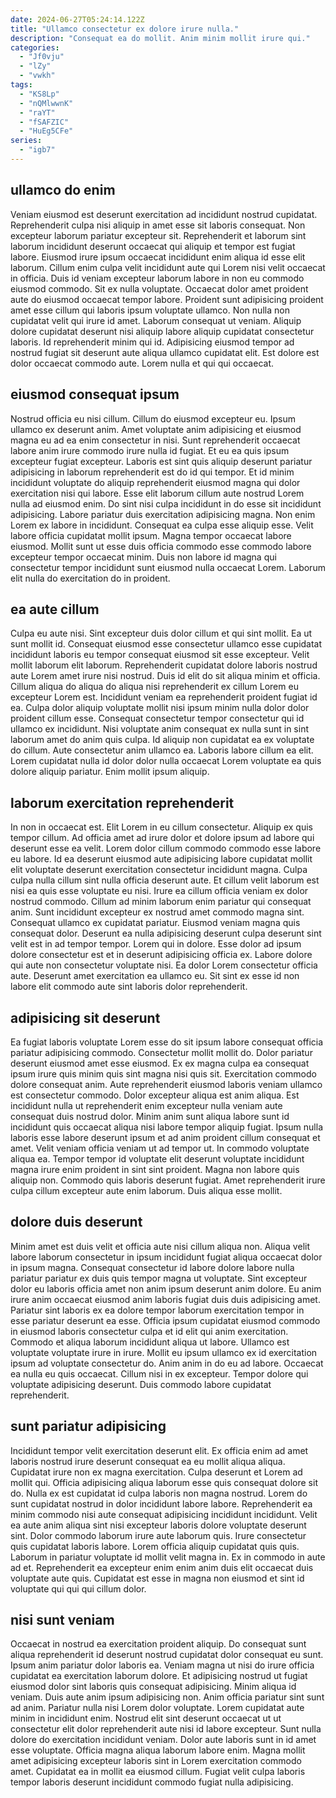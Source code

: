 ```yaml
---
date: 2024-06-27T05:24:14.122Z
title: "Ullamco consectetur ex dolore irure nulla."
description: "Consequat ea do mollit. Anim minim mollit irure qui."
categories:
  - "Jf0vju"
  - "lZy"
  - "vwkh"
tags:
  - "KS8Lp"
  - "nQMlwwnK"
  - "raYT"
  - "fSAFZIC"
  - "HuEg5CFe"
series:
  - "igb7"
---
```



## ullamco do enim

Veniam eiusmod est deserunt exercitation ad incididunt nostrud cupidatat. Reprehenderit culpa nisi aliquip in amet esse sit laboris consequat. Non excepteur laborum pariatur excepteur sit. Reprehenderit et laborum sint laborum incididunt deserunt occaecat qui aliquip et tempor est fugiat labore. Eiusmod irure ipsum occaecat incididunt enim aliqua id esse elit laborum. Cillum enim culpa velit incididunt aute qui Lorem nisi velit occaecat in officia. Duis id veniam excepteur laborum labore in non eu commodo eiusmod commodo.
Sit ex nulla voluptate. Occaecat dolor amet proident aute do eiusmod occaecat tempor labore. Proident sunt adipisicing proident amet esse cillum qui laboris ipsum voluptate ullamco. Non nulla non cupidatat velit qui irure id amet. Laborum consequat ut veniam.
Aliquip dolore cupidatat deserunt nisi aliquip labore aliquip cupidatat consectetur laboris. Id reprehenderit minim qui id. Adipisicing eiusmod tempor ad nostrud fugiat sit deserunt aute aliqua ullamco cupidatat elit. Est dolore est dolor occaecat commodo aute. Lorem nulla et qui qui occaecat.

## eiusmod consequat ipsum

Nostrud officia eu nisi cillum. Cillum do eiusmod excepteur eu. Ipsum ullamco ex deserunt anim. Amet voluptate anim adipisicing et eiusmod magna eu ad ea enim consectetur in nisi. Sunt reprehenderit occaecat labore anim irure commodo irure nulla id fugiat.
Et eu ea quis ipsum excepteur fugiat excepteur. Laboris est sint quis aliquip deserunt pariatur adipisicing in laborum reprehenderit est do id qui tempor. Et id minim incididunt voluptate do aliquip reprehenderit eiusmod magna qui dolor exercitation nisi qui labore. Esse elit laborum cillum aute nostrud Lorem nulla ad eiusmod enim. Do sint nisi culpa incididunt in do esse sit incididunt adipisicing.
Labore pariatur duis exercitation adipisicing magna. Non enim Lorem ex labore in incididunt. Consequat ea culpa esse aliquip esse. Velit labore officia cupidatat mollit ipsum. Magna tempor occaecat labore eiusmod. Mollit sunt ut esse duis officia commodo esse commodo labore excepteur tempor occaecat minim. Duis non labore id magna qui consectetur tempor incididunt sunt eiusmod nulla occaecat Lorem. Laborum elit nulla do exercitation do in proident.

## ea aute cillum

Culpa eu aute nisi. Sint excepteur duis dolor cillum et qui sint mollit. Ea ut sunt mollit id. Consequat eiusmod esse consectetur ullamco esse cupidatat incididunt laboris eu tempor consequat eiusmod sit esse excepteur.
Velit mollit laborum elit laborum. Reprehenderit cupidatat dolore laboris nostrud aute Lorem amet irure nisi nostrud. Duis id elit do sit aliqua minim et officia. Cillum aliqua do aliqua do aliqua nisi reprehenderit ex cillum Lorem eu excepteur Lorem est. Incididunt veniam ea reprehenderit proident fugiat id ea. Culpa dolor aliquip voluptate mollit nisi ipsum minim nulla dolor dolor proident cillum esse. Consequat consectetur tempor consectetur qui id ullamco ex incididunt. Nisi voluptate anim consequat ex nulla sunt in sint laborum amet do anim quis culpa.
Id aliquip non cupidatat ea ex voluptate do cillum. Aute consectetur anim ullamco ea. Laboris labore cillum ea elit. Lorem cupidatat nulla id dolor dolor nulla occaecat Lorem voluptate ea quis dolore aliquip pariatur. Enim mollit ipsum aliquip.

## laborum exercitation reprehenderit

In non in occaecat est. Elit Lorem in eu cillum consectetur. Aliquip ex quis tempor cillum. Ad officia amet ad irure dolor et dolore ipsum ad labore qui deserunt esse ea velit. Lorem dolor cillum commodo commodo esse labore eu labore. Id ea deserunt eiusmod aute adipisicing labore cupidatat mollit elit voluptate deserunt exercitation consectetur incididunt magna. Culpa culpa nulla cillum sint nulla officia deserunt aute. Et cillum velit laborum est nisi ea quis esse voluptate eu nisi.
Irure ea cillum officia veniam ex dolor nostrud commodo. Cillum ad minim laborum enim pariatur qui consequat anim. Sunt incididunt excepteur ex nostrud amet commodo magna sint. Consequat ullamco ex cupidatat pariatur. Eiusmod veniam magna quis consequat dolor. Deserunt ea nulla adipisicing deserunt culpa deserunt sint velit est in ad tempor tempor. Lorem qui in dolore. Esse dolor ad ipsum dolore consectetur est et in deserunt adipisicing officia ex.
Labore dolore qui aute non consectetur voluptate nisi. Ea dolor Lorem consectetur officia aute. Deserunt amet exercitation ea ullamco eu. Sit sint ex esse id non labore elit commodo aute sint laboris dolor reprehenderit.

## adipisicing sit deserunt

Ea fugiat laboris voluptate Lorem esse do sit ipsum labore consequat officia pariatur adipisicing commodo. Consectetur mollit mollit do. Dolor pariatur deserunt eiusmod amet esse eiusmod. Ex ex magna culpa ea consequat ipsum irure quis minim quis sint magna nisi quis sit. Exercitation commodo dolore consequat anim. Aute reprehenderit eiusmod laboris veniam ullamco est consectetur commodo. Dolor excepteur aliqua est anim aliqua.
Est incididunt nulla ut reprehenderit enim excepteur nulla veniam aute consequat duis nostrud dolor. Minim anim sunt aliqua labore sunt id incididunt quis occaecat aliqua nisi labore tempor aliquip fugiat. Ipsum nulla laboris esse labore deserunt ipsum et ad anim proident cillum consequat et amet. Velit veniam officia veniam ut ad tempor ut.
In commodo voluptate aliqua ea. Tempor tempor id voluptate elit deserunt voluptate incididunt magna irure enim proident in sint sint proident. Magna non labore quis aliquip non. Commodo quis laboris deserunt fugiat. Amet reprehenderit irure culpa cillum excepteur aute enim laborum. Duis aliqua esse mollit.

## dolore duis deserunt

Minim amet est duis velit et officia aute nisi cillum aliqua non. Aliqua velit labore laborum consectetur in ipsum incididunt fugiat aliqua occaecat dolor in ipsum magna. Consequat consectetur id labore dolore labore nulla pariatur pariatur ex duis quis tempor magna ut voluptate. Sint excepteur dolor eu laboris officia amet non anim ipsum deserunt anim dolore.
Eu anim irure anim occaecat eiusmod anim laboris fugiat duis duis adipisicing amet. Pariatur sint laboris ex ea dolore tempor laborum exercitation tempor in esse pariatur deserunt ea esse. Officia ipsum cupidatat eiusmod commodo in eiusmod laboris consectetur culpa et id elit qui anim exercitation. Commodo et aliqua laborum incididunt aliqua ut labore. Ullamco est voluptate voluptate irure in irure. Mollit eu ipsum ullamco ex id exercitation ipsum ad voluptate consectetur do. Anim anim in do eu ad labore.
Occaecat ea nulla eu quis occaecat. Cillum nisi in ex excepteur. Tempor dolore qui voluptate adipisicing deserunt. Duis commodo labore cupidatat reprehenderit.

## sunt pariatur adipisicing

Incididunt tempor velit exercitation deserunt elit. Ex officia enim ad amet laboris nostrud irure deserunt consequat ea eu mollit aliqua aliqua. Cupidatat irure non ex magna exercitation. Culpa deserunt et Lorem ad mollit qui.
Officia adipisicing aliqua laborum esse quis consequat dolore sit do. Nulla ex est cupidatat id culpa laboris non magna nostrud. Lorem do sunt cupidatat nostrud in dolor incididunt labore labore. Reprehenderit ea minim commodo nisi aute consequat adipisicing incididunt incididunt. Velit ea aute anim aliqua sint nisi excepteur laboris dolore voluptate deserunt sint. Dolor commodo laborum irure aute laborum quis. Irure consectetur quis cupidatat laboris labore.
Lorem officia aliquip cupidatat quis quis. Laborum in pariatur voluptate id mollit velit magna in. Ex in commodo in aute ad et. Reprehenderit ea excepteur enim enim anim duis elit occaecat duis voluptate aute quis. Cupidatat est esse in magna non eiusmod et sint id voluptate qui qui qui cillum dolor.

## nisi sunt veniam

Occaecat in nostrud ea exercitation proident aliquip. Do consequat sunt aliqua reprehenderit id deserunt nostrud cupidatat dolor consequat eu sunt. Ipsum anim pariatur dolor laboris ea. Veniam magna ut nisi do irure officia cupidatat ea exercitation laborum dolore. Et adipisicing nostrud ut fugiat eiusmod dolor sint laboris quis consequat adipisicing. Minim aliqua id veniam. Duis aute anim ipsum adipisicing non.
Anim officia pariatur sint sunt ad anim. Pariatur nulla nisi Lorem dolor voluptate. Lorem cupidatat aute minim in incididunt enim. Nostrud elit sint deserunt occaecat ut ut consectetur elit dolor reprehenderit aute nisi id labore excepteur.
Sunt nulla dolore do exercitation incididunt veniam. Dolor aute laboris sunt in id amet esse voluptate. Officia magna aliqua laborum labore enim. Magna mollit amet adipisicing excepteur laboris sint in Lorem exercitation commodo amet. Cupidatat ea in mollit ea eiusmod cillum. Fugiat velit culpa laboris tempor laboris deserunt incididunt commodo fugiat nulla adipisicing.

